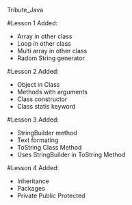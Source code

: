 Tribute_Java

#Lesson 1
Added:
<ul><li>Array in other class</li>
<li>Loop in other class</li>
<li>Multi array in other class</li>
<li>Radom String generator</li></ul>

#Lesson 2
Added:
<ul><li>Object in Class</li>
<li>Methods with arguments</li>
<li>Class constructor</li>
<li>Class statis keyword</li>
</ul>

#Lesson 3
Added:
<ul>
<li>StringBuilder method</li>
<li>Text formating</li>
<li>ToString Class Method</li>
<li>Uses StringBuilder in ToString Method</li>
</ul>

#Lesson 4
Added:
<ul><li>Inheritance</li>
<li>Packages</li>
<li>Private Public Protected</li>
</ul>